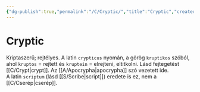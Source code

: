 ```yaml
---
{"dg-publish":true,"permalink":"/C/Cryptic/","title":"Cryptic","created":"2024-02-01T05:01","updated":"2024-02-01T05:01"}
---
```



# Cryptic

Kriptaszerű; rejtélyes. A latin `crypticus` nyomán, a görög `kruptikos` szóból, ahol `kruptos` = rejtett és `kruptein` = elrejteni, eltitkolni. Lásd fejtegetést [[C/Crypt\|crypt]]. Az [[A/Apocrypha\|apocrypha]] szó vezetett ide.  
A latin `scriptum` (lásd [[S/Scribe\|script]]) eredete is ez, nem a [[C/Cserép\|cserép]].  